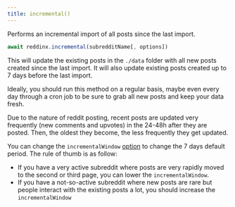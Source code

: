 ```yaml
---
title: incremental()
---
```


<div class="lead">
  Performs an incremental import of all posts since the last import.
</div>

```js
await reddinx.incremental(subredditName[, options])
```

This will update the existing posts in the `./data` folder with all new posts
created since the last import. It will also update existing posts created up to
7 days before the last import.

Ideally, you should run this method on a regular basis, maybe even every day
through a cron job to be sure to grab all new posts and keep your data fresh.

Due to the nature of reddit posting, recent posts are updated very frequently
(new comments and upvotes) in the 24-48h after they are posted. Then, the oldest
they become, the less frequently they get updated.

You can change the `incrementalWindow` [option](/options) to change the 7 days default
period. The rule of thumb is as follow:

- If you have a very active subreddit where posts are very rapidly moved to the
  second or third page, you can lower the `incrementalWindow`.
- If you have a not-so-active subreddit where new posts are rare but people
  interact with the existing posts a lot, you should increase the
  `incrementalWindow`
